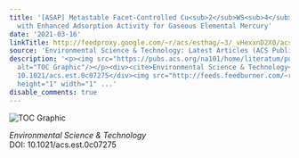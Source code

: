 ```yaml
---
title: '[ASAP] Metastable Facet-Controlled Cu<sub>2</sub>WS<sub>4</sub> Single Crystals
  with Enhanced Adsorption Activity for Gaseous Elemental Mercury'
date: '2021-03-16'
linkTitle: http://feedproxy.google.com/~r/acs/esthag/~3/_vHexxnD2X0/acs.est.0c07275
source: 'Environmental Science & Technology: Latest Articles (ACS Publications)'
description: '<p><img src="https://pubs.acs.org/na101/home/literatum/publisher/achs/journals/content/esthag/0/esthag.ahead-of-print/acs.est.0c07275/20210316/images/medium/es0c07275_0006.gif"
  alt="TOC Graphic"/></p><div><cite>Environmental Science & Technology</cite></div><div>DOI:
  10.1021/acs.est.0c07275</div><img src="http://feeds.feedburner.com/~r/acs/esthag/~4/_vHexxnD2X0"
  height="1" width="1" ...'
disable_comments: true
---
```

<p><img src="https://pubs.acs.org/na101/home/literatum/publisher/achs/journals/content/esthag/0/esthag.ahead-of-print/acs.est.0c07275/20210316/images/medium/es0c07275_0006.gif" alt="TOC Graphic"/></p><div><cite>Environmental Science & Technology</cite></div><div>DOI: 10.1021/acs.est.0c07275</div><img src="http://feeds.feedburner.com/~r/acs/esthag/~4/_vHexxnD2X0" height="1" width="1" ...